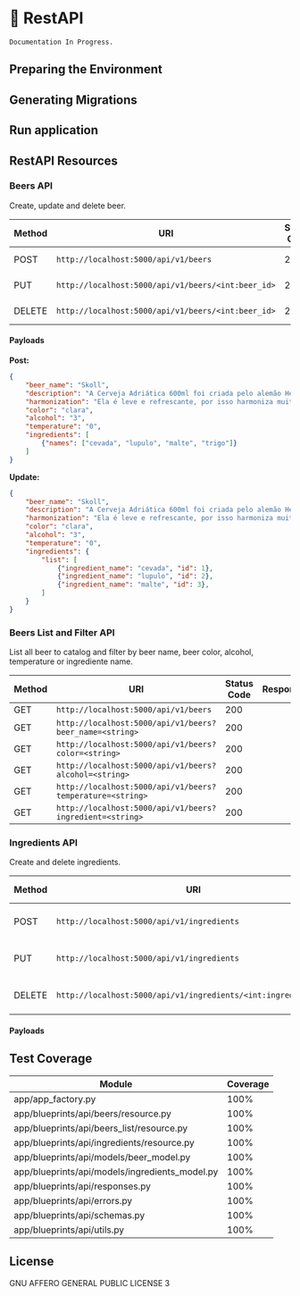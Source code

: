 # :beers: RestAPI 

`Documentation In Progress.`

## Preparing the Environment


## Generating Migrations


## Run application


## RestAPI Resources


### Beers API

Create, update and delete beer.

|Method|URI|Status Code|Response|
|-------|-------|-------|-------|
|POST|`http://localhost:5000/api/v1/beers`|201|Beer create successfully!|
|PUT|`http://localhost:5000/api/v1/beers/<int:beer_id>`|200|Beer update successfully!|
|DELETE|`http://localhost:5000/api/v1/beers/<int:beer_id>`|202|Beer delete successfully!|


#### Payloads

**Post:**

```json
{
    "beer_name": "Skoll",
    "description": "A Cerveja Adriática 600ml foi criada pelo alemão Henrique Thielen, um visionário cervejeiro do início do século XX, ela teve seu nome em homenagem a cervejaria que traduz toda uma era de tradição passada de pai para filho. Hoje, conhecida como a irmã mais velha da Original, ela é uma cerveja pedida certa para a mesa de bar. Reconhecidamente uma cerveja puro malte de alta qualidade, fácil de beber e com aromas especiais que dão um toque equilibrado!.",
    "harmonization": "Ela é leve e refrescante, por isso harmoniza muito bem com pratos leves! Assim, um sabor não vai sobrepor o outro!",
    "color": "clara",
    "alcohol": "3",
    "temperature": "0",
    "ingredients": [
        {"names": ["cevada", "lupulo", "malte", "trigo"]}
    ]
}
```

**Update:**

```json
{
    "beer_name": "Skoll",
    "description": "A Cerveja Adriática 600ml foi criada pelo alemão Henrique Thielen, um visionário cervejeiro do início do século XX, ela teve seu nome em homenagem a cervejaria que traduz toda uma era de tradição passada de pai para filho. Hoje, conhecida como a irmã mais velha da Original, ela é uma cerveja pedida certa para a mesa de bar. Reconhecidamente uma cerveja puro malte de alta qualidade, fácil de beber e com aromas especiais que dão um toque equilibrado!.",
    "harmonization": "Ela é leve e refrescante, por isso harmoniza muito bem com pratos leves! Assim, um sabor não vai sobrepor o outro!",
    "color": "clara",
    "alcohol": "3",
    "temperature": "0",
    "ingredients": {
        "list": [
            {"ingredient_name": "cevada", "id": 1},
            {"ingredient_name": "lupulo", "id": 2},
            {"ingredient_name": "malte", "id": 3},
        ]
    }
}
```


### Beers List and Filter API

List all beer to catalog and filter by beer name, beer color, alcohol, temperature or ingrediente name.


|Method|URI|Status Code|Response|
|-------|-------|-------|-------|
|GET|`http://localhost:5000/api/v1/beers`|200||
|GET|`http://localhost:5000/api/v1/beers?beer_name=<string>`|200||
|GET|`http://localhost:5000/api/v1/beers?color=<string>`|200||
|GET|`http://localhost:5000/api/v1/beers?alcohol=<string>`|200||
|GET|`http://localhost:5000/api/v1/beers?temperature=<string>`|200||
|GET|`http://localhost:5000/api/v1/beers?ingredient=<string>`|200||


### Ingredients API

Create and delete ingredients.

|Method|URI|Status Code|Response|
|-------|-------|-------|-------|
|POST|`http://localhost:5000/api/v1/ingredients`|201|Ingredients create successfully!|
|PUT|`http://localhost:5000/api/v1/ingredients`|200|Ingredients update successfully!|
|DELETE|`http://localhost:5000/api/v1/ingredients/<int:ingredient_id>`|202|Ingredients delete successfully!|


#### Payloads


## Test Coverage

|Module|Coverage|
|-------|-------|
|app/app_factory.py|100%|
|app/blueprints/api/beers/resource.py|100%|
|app/blueprints/api/beers_list/resource.py|100%|
|app/blueprints/api/ingredients/resource.py|100%|
|app/blueprints/api/models/beer_model.py|100%|
|app/blueprints/api/models/ingredients_model.py|100%|
|app/blueprints/api/responses.py|100%|
|app/blueprints/api/errors.py|100%|
|app/blueprints/api/schemas.py|100%|
|app/blueprints/api/utils.py|100%|


## License
GNU AFFERO GENERAL PUBLIC LICENSE 3
